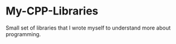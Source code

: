 # My-CPP-Libraries
Small set of libraries that I wrote myself to understand more about programming.

